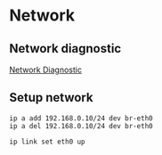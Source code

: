 # Network 

## Network diagnostic

[Network Diagnostic](netdiag.md)

## Setup network

```
ip a add 192.168.0.10/24 dev br-eth0
ip a del 192.168.0.10/24 dev br-eth0
```

```
ip link set eth0 up
```
